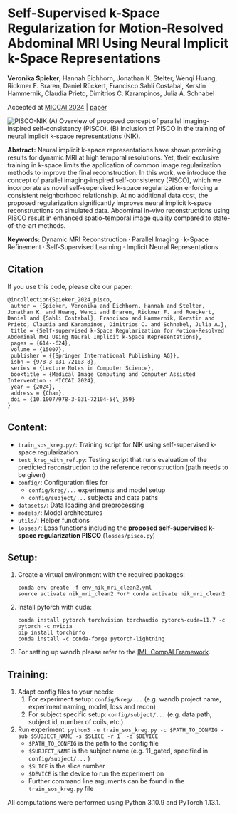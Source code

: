 # Self-Supervised k-Space Regularization for Motion-Resolved Abdominal MRI Using Neural Implicit k-Space Representations

**Veronika Spieker**, Hannah Eichhorn, Jonathan K. Stelter, Wenqi Huang, Rickmer F. Braren, Daniel Rückert, Francisco Sahli Costabal, Kerstin Hammernik, Claudia Prieto, Dimitrios C. Karampinos, Julia A. Schnabel

Accepted at [MICCAI 2024](https://conferences.miccai.org/2024/) | [paper](https://link.springer.com/chapter/10.1007/978-3-031-72104-5_59)



![PISCO-NIK](overview.png)
(A) Overview of proposed concept of parallel imaging-inspired self-consistency (PISCO).
(B) Inclusion of PISCO in the training of neural implicit k-space representations (NIK).

**Abstract:** 
Neural implicit k-space representations have shown promising results for dynamic MRI at high temporal resolutions. 
Yet, their exclusive training in k-space limits the application of common image regularization methods to improve the 
final reconstruction. In this work, we introduce the concept of parallel imaging-inspired self-consistency (PISCO), 
which we incorporate as novel self-supervised k-space regularization enforcing a consistent neighborhood relationship. 
At no additional data cost, the proposed regularization significantly improves neural implicit k-space reconstructions 
on simulated data. Abdominal in-vivo reconstructions using PISCO result in enhanced spatio-temporal image quality 
compared to state-of-the-art methods.

**Keywords:** Dynamic MRI Reconstruction · Parallel Imaging · k-Space
Refinement · Self-Supervised Learning · Implicit Neural Representations


## Citation
If you use this code, please cite our paper:

```
@incollection{Spieker_2024_pisco,
 author = {Spieker, Veronika and Eichhorn, Hannah and Stelter, Jonathan K. and Huang, Wenqi and Braren, Rickmer F. and Rueckert, Daniel and {Sahli Costabal}, Francisco and Hammernik, Kerstin and Prieto, Claudia and Karampinos, Dimitrios C. and Schnabel, Julia A.},
 title = {Self-supervised k-Space Regularization for Motion-Resolved Abdominal MRI Using Neural Implicit k-Space Representations},
 pages = {614--624},
 volume = {15007},
 publisher = {{Springer International Publishing AG}},
 isbn = {978-3-031-72103-8},
 series = {Lecture Notes in Computer Science},
 booktitle = {Medical Image Computing and Computer Assisted Intervention - MICCAI 2024},
 year = {2024},
 address = {Cham},
 doi = {10.1007/978-3-031-72104-5{\_}59}
}
```

## Content:
- `train_sos_kreg.py/`: Training script for NIK using self-supervised k-space regularization
- `test_kreg_with_ref.py`: Testing script that runs evaluation of the predicted reconstruction to the reference reconstruction (path needs to be given)
- `config/`: Configuration files for 
  - `config/kreg/...` experiments and model setup
  - `config/subject/...` subjects and data paths
- `datasets/`: Data loading and preprocessing
- `models/`: Model architectures
- `utils/`: Helper functions
- `losses/`: Loss functions including the **proposed self-supervised k-space regularization PISCO** (`losses/pisco.py`)

## Setup:

1. Create a virtual environment with the required packages:
    ```
    conda env create -f env_nik_mri_clean2.yml
    source activate nik_mri_clean2 *or* conda activate nik_mri_clean2
    ```
2. Install pytorch with cuda: 
    ```
    conda install pytorch torchvision torchaudio pytorch-cuda=11.7 -c pytorch -c nvidia
    pip install torchinfo
    conda install -c conda-forge pytorch-lightning
    ```
3. For setting up wandb please refer to the [IML-CompAI Framework](https://github.com/compai-lab/iml-dl).


## Training:

1. Adapt config files to your needs:
   1. For experiment setup: `config/kreg/...` (e.g. wandb project name, experiment naming, model, loss and recon)
   2. For subject specific setup: `config/subject/...` (e.g. data path, subject id, number of coils, etc.)
2. Run experiment: `python3 -u train_sos_kreg.py -c $PATH_TO_CONFIG -sub $SUBJECT_NAME -s $SLICE -r 1  -d $DEVICE`
    - `$PATH_TO_CONFIG` is the path to the config file
    - `$SUBJECT_NAME` is the subject name (e.g. 11_gated, specified in `config/subject/...` )
    - `$SLICE` is the slice number
    - `$DEVICE` is the device to run the experiment on
    - Further command line arguments can be found in the `train_sos_kreg.py` file
  
      
All computations were performed using Python 3.10.9 and PyTorch 1.13.1.

